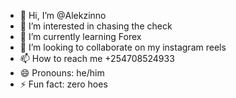 - 👋 Hi, I’m @Alekzinno
- 👀 I’m interested in chasing the check
- 🌱 I’m currently learning Forex
- 💞️ I’m looking to collaborate on my instagram reels
- 📫 How to reach me +254708524933
- 😄 Pronouns: he/him
- ⚡ Fun fact: zero hoes

<!---
Alekzinno/Alekzinno is a ✨ special ✨ repository because its `README.md` (this file) appears on your GitHub profile.
You can click the Preview link to take a look at your changes.
--->
